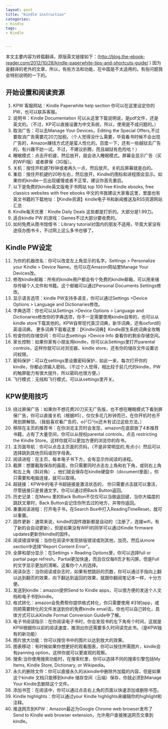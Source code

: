 ```yaml
---
layout: post
title: "Kindle instruction"
categories:
- Kindle
tags:
- Kindle


---
```


本文主要内容为转载翻译。原版英文链接如下：(http://blog.the-ebook-reader.com/2012/10/28/kindle-paperwhite-tips-and-shortcuts-guide/ )
因为是翻译的老外的文章，所以，有些方法和功能，在中国是不太适用的。有些问题我会特别说明的一下的。 

## 开始设置和阅读资源
1. KPW 客服网站：Kindle Paperwhite help section 你可以在这里设定你的PW，也可以联系客服。 
2. 说明书：Kindle Documentation 可以从这里下载说明说，是pdf文件，还是英文的。（不过，KP可以直接设置为中文系统，所以，使用是不成问题的。） 
3. 取消广告：可以去Manage Your Devices，Editing the Special Offers,不过要取消广告需要花20刀加税。（个人觉得没什么需要，毕竟看书时候不会出现广告的，Amazon赚钱方式还是蛮人性化的。百度一下，还有一些越狱去广告的，有兴趣不妨一试。不过，不建议折腾，而且越狱有危险哈！） 
4. 睡眠模式：点击开机键，然后放开，就会进入睡眠模式。屏幕会显示广告（买的WIFI版）或者屏保（3G版）。 
5. 关机：按住开机键7秒钟或者再久一点，然后放开。关机后屏幕就是白的。 
6. 重启：按住开机键约20秒左右，然后放开。Kindle的图标和进程图会显示。如果你的kindle一旦出现缓慢或者不正常，建议你首先重启。 
7. 以下是免费的kindle英文版电子书网站 
top 100 free Kindle ebooks, 
free classics 
websites with free ebooks 
中文的书我建议大家看这里，里面也有英文书籍的下载地址：【Kindle资源】kindle电子书和新闻推送及RSS资源网站汇总 
8. Kindle每天优惠：Kindle Daily Deals 这些都是打折的。大部分是1.99刀。 
9. 适合kindle PW 的游戏：Games不过大部分要收费的。 
10. 如何免费从图书馆借书：Library tutorial对国内的朋友不适用，毕竟大家没有途径办图书卡，不过网上这么多书也够了。 

## Kindle PW设定
11. 为你的机器改名：你可以改变左上角显示的名字。Settings > Personalize your Kindle > Device Name。也可以在Amazon网站里Manage Your Devices改。 
12. 修改kindle邮箱：所有的kindle用户都会有个免费的kindle邮箱，可以用来储存传输个人文件和书籍。这个邮箱可以通过Personal Documents Settings修改。 
13. 显示语言选项：kindle PW支持多语言，你可以通过Settings >Device Options > Language and Dictionaries修改。 
14. 字典选项：你也可以从Settings >Device Options > Language and Dictionaries修改你的字典选项，你不一定需要使用kindle自带的，也可以从kindle store下载其他的。KPW自带现代英汉词典，新华词典，还有oxford的英语词典。 
更多词典下载看这里：【Kindle词典】Kindle原生系统词典全攻略 
15. 检查你的存储空间：你可以去settings >Device Info 查看你的剩余存储空间。 
16. 家长控制：如果你家有小朋友用kindle，你可以从Settings里打开parental controls，这样你就可以对浏览器，kindle store，还有你的储存文件设置访问权限。 
17. 密码保护：可以在settings里设置密码保护，如此一来，每次打开你的kindle，你都必须输入密码。（不过个人觉得，相比较于前几代的kindle，PW的触屏能力有很大提升，所以密码也很方便。） 
18. 飞行模式：无线和飞行模式，可以从settings里开关。 

## KPW使用技巧
19. 绕过屏保广告：如果你不想花费20刀买无广告版，也不想在睡眠模式下看到屏保广告，你可以直接关机（根据#5），仅仅多花几秒钟而已，在你开机时也不用划屏解锁。（我挺喜欢看广告的，o(╯□╰)o还木有试过这些方法。） 
20. 移除在主页的推荐书：在你浏览主页时会发现，amazon在底部放了4本推荐书籍，占有了大量空间，你可以从授权parental controls，点击 restricting the Kindle Store。这样你就可以更加方便的浏览你的存书。 
21. 主页面导航：你可以点击主页面的页码，（不是非常明显的,有点小）然后可以选择跳到其他页码或则字母表。 
22. 阅读进程：在主页，每本电子书下方，会有显示你阅读的进程。 
23. 截屏：想要截取保存的画面，你只需要同时点击左上角和右下角，或则右上角和左上角（斜对角） ，他们就会保存在kindle硬盘中（document里面），你只需要和电脑连接，就可以取得。 
24. 超链接：KPW中的电子书超链接是激活状态的， 你只需要点击就可以激活，尽管链接只是普通文字。你可以通过把Back Button返回。 
25. 历史记录：在Menu 里的Back Button不仅仅可以当做返回键，当你大幅度的跳跃文章时，Back Button会记住你所去过的地方，并带你返回。 
26. 重置阅读进程：打开电子书，在Search Box中打入ReadingTimeReset，就可以重置。 
27. 固件更新：通常来说，kindle的固件跟新都是自动的（注册了，连接wifi，有了新的会自动更新），但是如果没有WIFI的同学可以通过Kindle firmware updates更新你kindle的固件。 
28. 阅读错误举报：当你在阅读中发现排版错误或则其他，加亮，然后从more section中选择"Report Content Error"。 
29. 全屏和部分显示：在Settings > Reading Options里，你可以选择full or partial page refresh。Partial更加快速，而且仅仅每6页才有闪屏。但是Full的文字显示更加的清晰。这看你个人的选择。 
30. 阅读杂志：当你阅读或杂志时，如果有想跳跃的页数，你可以通过手指向上翻以达到翻页的效果，向下翻达到返回的效果，就跟你翻阅笔记本一样，十分方便。 
31. 发送到kindle：amazon提供Send to Kindle apps，可以很方便的发送个人文档和电子书到kindle。 
32. 格式转化：amazon会免费帮你提供格式转化，你只需要使用 #31的app，或则把需要转化的文件发送到你的免费kindle email去。你也可以自己转化，具体方式可以从Kindle Format Conversion Guide中了解。 
33. 电子书阅读指示：在你阅读电子书时，你会发现书的左下角有个时间，这就是KPW根据你以前的阅读速度，推测出你还需要多久时间读完此书。（是KPW独有的新功能） 
34. 图片放大功能：你可以按住书中的图片以达到放大的效果。 
35. 图表移动：有时候如果你想更好的观看图表，你可以按住所需图片，kindle会有panning option，这样你就可以更直观的观察。 
36. 搜索:当你使用搜索功能时，在搜索栏里，你可以选择不同的搜索引擎包括My Items, Kindle Store, Dictionary, or Wikipedia。 
37. 永久的删除文件：你可以直接永久的从kindle中删除外加载的内容，但是如果这个kindle 文档只能移到kindle 储存空间（云端）保存，你就必须到Manage Your Kindle去删除这个文件。 
38. 添加书签：在阅读中，你可以通过点击右上角的页面以快速添加或删除书签。 
39. Kindle highlights：你可以通过your Kindle highlights来编辑你的highlight和注释。 
40. 推送网页到KPW：Amazon最近为Google Chrome web browser发布了Send to Kindle web browser extension，允许用户直接推送网页文章到kindle。